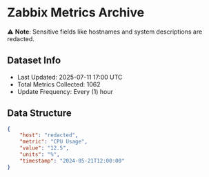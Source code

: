 # Zabbix Metrics Archive

⚠️ **Note**: Sensitive fields like hostnames and system descriptions are redacted.

## Dataset Info
- Last Updated: 2025-07-11 17:00 UTC
- Total Metrics Collected: 1062
- Update Frequency: Every (1) hour

## Data Structure
```json
{
    "host": "redacted",
    "metric": "CPU Usage",
    "value": "12.5",
    "units": "%",
    "timestamp": "2024-05-21T12:00:00"
}
```
